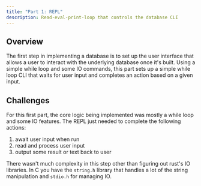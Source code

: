 ```yaml
---
title: "Part 1: REPL"
description: Read-eval-print-loop that controls the database CLI
---
```


## Overview
The first step in implementing a database is to set up the user interface that allows a user to interact with the underlying database once it's built. Using a simple while loop and some IO commands, this part sets up a simple while loop CLI that waits for user input and completes an action based on a given input. 

## Challenges
For this first part, the core logic being implemented was mostly a while loop and some IO features. The REPL just needed to complete the following actions: 

1. await user input when run
2. read and process user input
3. output some result or text back to user

There wasn't much complexity in this step other than figuring out rust's IO libraries. In C you have the `string.h` library that handles a lot of the string manipulation and `stdio.h` for managing IO. 

